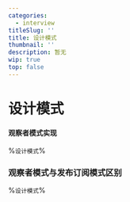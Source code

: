 ```yaml
---
categories:
  - interview
titleSlug: ''
title: 设计模式
thumbnail: ''
description: 暂无
wip: true
top: false
---
```

# 设计模式

#### 观察者模式实现

%`设计模式`%



### 观察者模式与发布订阅模式区别

%`设计模式`%

